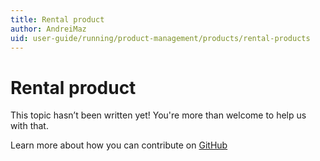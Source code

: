 ```yaml
---
title: Rental product
author: AndreiMaz
uid: user-guide/running/product-management/products/rental-products
---
```

# Rental product

This topic hasn’t been written yet! You're more than welcome to help us with that.

Learn more about how you can contribute on [GitHub](https://github.com/nopSolutions/nopCommerce-Docs/blob/master/CONTRIBUTING.md)